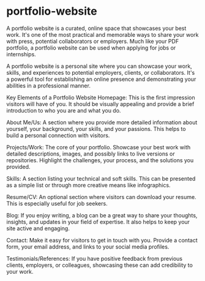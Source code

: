 # portfolio-website

A portfolio website is a curated, online space that showcases your best work. It's one of the most practical and memorable ways to share your work with press, potential collaborators or employers. Much like your PDF portfolio, a portfolio website can be used when applying for jobs or internships.

A portfolio website is a personal site where you can showcase your work, skills, and experiences to potential employers, clients, or collaborators. It's a powerful tool for establishing an online presence and demonstrating your abilities in a professional manner.

Key Elements of a Portfolio Website
Homepage: This is the first impression visitors will have of you. It should be visually appealing and provide a brief introduction to who you are and what you do.

About Me/Us: A section where you provide more detailed information about yourself, your background, your skills, and your passions. This helps to build a personal connection with visitors.

Projects/Work: The core of your portfolio. Showcase your best work with detailed descriptions, images, and possibly links to live versions or repositories. Highlight the challenges, your process, and the solutions you provided.

Skills: A section listing your technical and soft skills. This can be presented as a simple list or through more creative means like infographics.

Resume/CV: An optional section where visitors can download your resume. This is especially useful for job seekers.

Blog: If you enjoy writing, a blog can be a great way to share your thoughts, insights, and updates in your field of expertise. It also helps to keep your site active and engaging.

Contact: Make it easy for visitors to get in touch with you. Provide a contact form, your email address, and links to your social media profiles.

Testimonials/References: If you have positive feedback from previous clients, employers, or colleagues, showcasing these can add credibility to your work.
